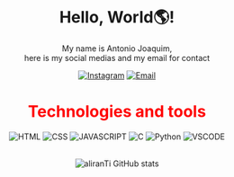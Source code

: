 <!DOCTYPE html>
<body>
<div align="center">
<h1>Hello, World🌎!</h1>
<p color="purple"></p>My name is Antonio Joaquim, <br>
here is my social medias and my email for contact</p>
  
[![Instagram](https://img.shields.io/badge/Instagram-7F00FF?style=for-the-badge&logo=instagram&logoColor=black)](https://www.instagram.com/alirankkjk/)
[![Email](https://img.shields.io/badge/Gmail-7F00FF?style=for-the-badge&logo=gmail&logoColor=black)](mailto:antoniojoaquim267@gmail.com)


  
<h1><font color="red">Technologies and tools</font></h1>

<img font-color="black" alt="HTML" src="https://img.shields.io/badge/HTML5-7F00FF?style=for-the-badge&logo=html5&logoColor=black"/>
<img alt="CSS" src="https://img.shields.io/badge/CSS3-7F00FF?style=for-the-badge&logo=css3&logoColor=black"/>
<img alt="JAVASCRIPT" src="https://img.shields.io/badge/JavaScript-7F00FF?style=for-the-badge&logo=javascript&logoColor=black"/>
<img alt="C" src="https://img.shields.io/badge/C-7F00FF?style=for-the-badge&logo=c&logoColor=black"/>
<img alt="Python" src="https://img.shields.io/badge/python-7F00FF?style=for-the-badge&logo=python&logoColor=black"/>
<img alt="VSCODE" src="https://img.shields.io/badge/VSCode-7F00FF?style=for-the-badge&logo=visual%20studio%20code&logoColor=black"/>  

<br> ![aliranTi GitHub stats](https://github-readme-stats.vercel.app/api?username=aliranTi&show_icons=true&theme=midnight-purple)
  
</div>
</body>
